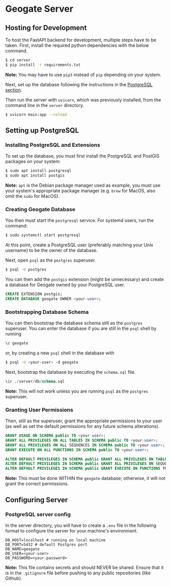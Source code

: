 # Geogate Server

## Hosting for Development

To host the FastAPI backend for development, multiple steps have to be taken.
First, install the required python dependencies with the below command.
```bash
$ cd server
$ pip install -r requirements.txt
```
**Note:** You may have to use `pip3` instead of `pip` depending on your system.

Next, set up the database following the instructions in the [PostgreSQL
section](#setting-up-postgresql).

Then run the server with `uvicorn`, which was previously installed, from the
command line in the `server` directory.
```bash
$ uvicorn main:app --reload
```

## Setting up PostgreSQL

### Installing PostgreSQL and Extensions

To set up the database, you must first install the PostgreSQL and PostGIS
packages on your system:
```bash
$ sudo apt install postgresql
$ sudo apt install postgis
```
**Note:** `apt` is the Debian package manager used as example, you must use
your system's appropriate package manager (e.g. `brew` for MacOS, also omit the
`sudo` for MacOS).

### Creating Geogate Database

You then must start the `postgresql` service. For systemd users, run the
command:
```bash
$ sudo systemctl start postgresql
```
At this point, create a PostgreSQL user (preferably matching your Unix
username) to be the owner of the database.

Next, open `psql` as the `postgres` superuser.
```bash
$ psql -U postgres
```
You can then add the `postgis` extension (might be unnecessary) and create a
database for Geogate owned by your PostgreSQL user.
```sql
CREATE EXTENSION postgis;
CREATE DATABASE geogate OWNER <your-user>;
```

### Bootstrapping Database Schema

You can then bootstrap the database schema still as the `postgres` superuser.
You can enter the database if you are still in the `psql` shell by running
```sql
\c geogate
```
or, by creating a new `psql` shell in the database with
```bash
$ psql -U <your-user> -d geogate
```
Next, bootstrap the database by executing the `schema.sql` file.
```sql
\ir ./server/db/schema.sql
```
**Note:** This will not work unless you are running `psql` as the `postgres`
superuser.

### Granting User Permissions

Then, still as the superuser, grant the appropriate permissions to your user
(as well as set the default permissions for any future schema alterations).
```sql
GRANT USAGE ON SCHEMA public TO <your-user>;
GRANT ALL PRIVILEGES ON ALL TABLES IN SCHEMA public TO <your-user>;
GRANT ALL PRIVILEGES ON ALL SEQUENCES IN SCHEMA public TO <your-user>;
GRANT EXECUTE ON ALL FUNCTIONS IN SCHEMA public TO <your-user>;

ALTER DEFAULT PRIVILEGES IN SCHEMA public GRANT ALL PRIVILEGES ON TABLES TO <your-user>;
ALTER DEFAULT PRIVILEGES IN SCHEMA public GRANT ALL PRIVILEGES ON SEQUENCES TO <your-user>;
ALTER DEFAULT PRIVILEGES IN SCHEMA public GRANT EXECUTE ON FUNCTIONS TO <your-user>;
```
**Note:** This must be done WITHIN the `geogate` database; otherwise, it will
not grant the correct permissions.

## Configuring Server

### PostgreSQL server config

In the server directory, you will have to create a `.env` file in the following
format to configure the server for your machine's environment.
```dotenv
DB_HOST=localhost # running on local machine
DB_PORT=5432 # default Postgres port
DB_NAME=geogate
DB_USER=<your-user>
DB_PASSWORD=<your-password>
```
**Note:** This file contains secrets and should NEVER be shared. Ensure that it
is in the `.gitignore` file before pushing to any public repositories (like
Github).
